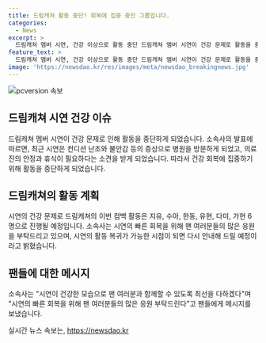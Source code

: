 ```yaml
---
title: 드림캐쳐 활동 중단! 회복에 집중 중인 그룹입니다.
categories:
  - News
excerpt: >
  드림캐쳐 멤버 시연, 건강 이상으로 활동 중단 드림캐쳐 멤버 시연이 건강 문제로 활동을 중단한다. 소속사는 최근 컨디션 난조와 불안감 등의 증상으로 병원을 방문했다며 건강 회복에 집중하기로 결정했다. 이에 이번 컴백 활동은 6명으로 진행되며, 시연의 회복에 관심과 응원을 당부했다. 너도 뉴스를 만들 수 있어! 제보는 jebo@cbs.co.kr 또는 @노컷뉴스로!
feature_text: >
  드림캐쳐 멤버 시연, 건강 이상으로 활동 중단 드림캐쳐 멤버 시연이 건강 문제로 활동을 중단한다. 소속사는 최근 컨디션 난조와 불안감 등의 증상으로 병원을 방문했다며 건강 회복에 집중하기로 결정했다. 이에 이번 컴백 활동은 6명으로 진행되며, 시연의 회복에 관심과 응원을 당부했다. 너도 뉴스를 만들 수 있어! 제보는 jebo@cbs.co.kr 또는 @노컷뉴스로!
image: 'https://newsdao.kr/res/images/meta/newsdao_breakingnews.jpg'
---
```


<p><img src="https://newsdao.kr/res/images/meta/newsdao_breakingnews.jpg" alt="pcversion 속보" /></p>

<h2 data-ke-size="size26">드림캐쳐 시연 건강 이슈</h2>

<p data-ke-size="size16">드림캐쳐 멤버 시연이 건강 문제로 인해 활동을 중단하게 되었습니다. 소속사의 발표에 따르면, 최근 시연은 컨디션 난조와 불안감 등의 증상으로 병원을 방문하게 되었고, 의료진의 안정과 휴식이 필요하다는 소견을 받게 되었습니다. 따라서 건강 회복에 집중하기 위해 활동을 중단하게 되었습니다.</p>

<h2 data-ke-size="size26">드림캐쳐의 활동 계획</h2>

<p data-ke-size="size16">시연의 건강 문제로 드림캐쳐의 이번 컴백 활동은 지유, 수아, 한동, 유현, 다미, 가현 6명으로 진행될 예정입니다. 소속사는 시연의 빠른 회복을 위해 팬 여러분들의 많은 응원을 부탁드리고 있으며, 시연의 활동 복귀가 가능한 시점이 되면 다시 안내해 드릴 예정이라고 밝혔습니다.</p>

<h2 data-ke-size="size26">팬들에 대한 메시지</h2>

<p data-ke-size="size16">소속사는 "시연이 건강한 모습으로 팬 여러분과 함께할 수 있도록 최선을 다하겠다"며 "시연의 빠른 회복을 위해 팬 여러분들의 많은 응원 부탁드린다"고 팬들에게 메시지를 보냈습니다.</p>
실시간 뉴스 속보는, <a href="https://newsdao.kr" rel="dofollow">https://newsdao.kr</a>


